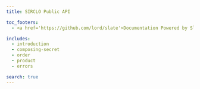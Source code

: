 ```yaml
---
title: SIRCLO Public API

toc_footers:
  - <a href='https://github.com/lord/slate'>Documentation Powered by Slate</a>

includes:
  - introduction
  - composing-secret
  - order
  - product
  - errors

search: true
---
```


<!-- Converted with the swagger-to-slate https://github.com/lavkumarv/swagger-to-slate -->
